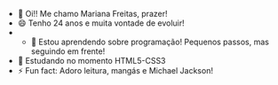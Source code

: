- 👋 Oi!! Me chamo Mariana Freitas, prazer!
- 😄 Tenho 24 anos e muita vontade de evoluir!
- - 👀 Estou aprendendo sobre programação! Pequenos passos, mas seguindo em frente!
- 🌱 Estudando no momento HTML5-CSS3
- ⚡ Fun fact: Adoro leitura, mangás e Michael Jackson!

<!---
mariana-freitas/mariana-freitas is a ✨ special ✨ repository because its `README.md` (this file) appears on your GitHub profile.
You can click the Preview link to take a look at your changes.
--->
